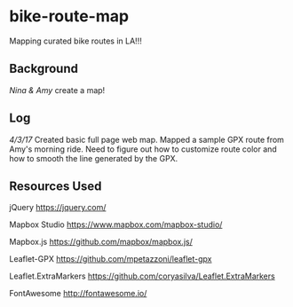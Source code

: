 # bike-route-map
Mapping curated bike routes in LA!!!

## Background
_Nina & Amy_ create a map!

## Log

_4/3/17_
Created basic full page web map.  Mapped a sample GPX route from Amy's morning ride.  Need to figure out how to customize route color and how to smooth the line generated by the GPX.

## Resources Used
jQuery
https://jquery.com/

Mapbox Studio
https://www.mapbox.com/mapbox-studio/

Mapbox.js
https://github.com/mapbox/mapbox.js/

Leaflet-GPX
https://github.com/mpetazzoni/leaflet-gpx

Leaflet.ExtraMarkers
https://github.com/coryasilva/Leaflet.ExtraMarkers

FontAwesome
http://fontawesome.io/